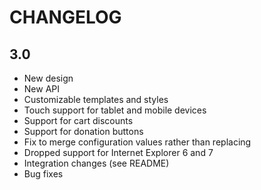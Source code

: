 # CHANGELOG

## 3.0

* New design
* New API
* Customizable templates and styles 
* Touch support for tablet and mobile devices
* Support for cart discounts
* Support for donation buttons
* Fix to merge configuration values rather than replacing
* Dropped support for Internet Explorer 6 and 7
* Integration changes (see README)
* Bug fixes

